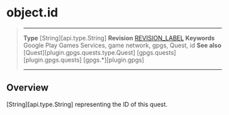 # object.id

> --------------------- ------------------------------------------------------------------------------------------
> __Type__              [String][api.type.String]
> __Revision__          [REVISION_LABEL](REVISION_URL)
> __Keywords__          Google Play Games Services, game network, gpgs, Quest, id
> __See also__          [Quest][plugin.gpgs.quests.type.Quest]
>						[gpgs.quests][plugin.gpgs.quests]
>                       [gpgs.*][plugin.gpgs]
> --------------------- ------------------------------------------------------------------------------------------

## Overview

[String][api.type.String] representing the ID of this quest.